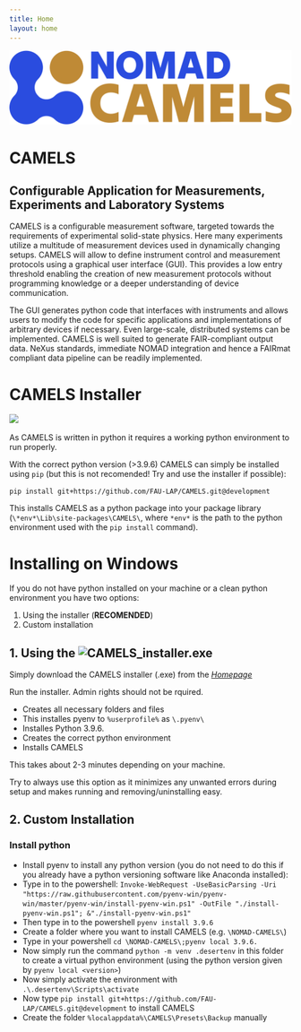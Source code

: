 ```yaml
---
title: Home
layout: home
---
```

![Logo](assets/camels-horizontal.svg)

# CAMELS
## Configurable Application for Measurements, Experiments and Laboratory Systems

CAMELS is a configurable measurement software, targeted towards the requirements of experimental solid-state physics. Here many experiments utilize a multitude of measurement devices used in dynamically changing setups. CAMELS will allow to define instrument control and measurement protocols using a graphical user interface (GUI). This provides a low entry threshold enabling the creation of new measurement protocols without programming knowledge or a deeper understanding of device communication.

The GUI generates python code that interfaces with instruments and allows users to modify the code for specific applications and implementations of arbitrary devices if necessary. Even large-scale, distributed systems can be implemented. CAMELS is well suited to generate FAIR-compliant output data. NeXus standards, immediate NOMAD integration and hence a FAIRmat compliant data pipeline can be readily implemented.

# CAMELS Installer
![](camels_logo_large.png)

As CAMELS is written in python it requires a working python environment to run properly. 

With the correct python version (>3.9.6) CAMELS can simply be installed using `pip` 
(but this is not recomended! Try and use the installer if possible):

    pip install git+https://github.com/FAU-LAP/CAMELS.git@development
This installs CAMELS as a python package into your package library (`\*env*\Lib\site-packages\CAMELS\`, where `*env*` is the path to the python environment used with the `pip install` command).

# Installing on Windows

If you do not have python installed on your machine or a clean python environment you have two options: 
1. Using the installer (**RECOMENDED**)
2. Custom installation

## 1. Using the ![CAMELS_installer.exe](2023-04-11-18-24-27.png)
Simply download the CAMELS installer (.exe) from the *[Homepage](https://fau-lap.github.io/CAMELS/)*

Run the installer. Admin rights should not be rquired.

- Creates all necessary folders and files
- This installes pyenv to `%userprofile%` as `\.pyenv\`
- Installes Python 3.9.6. 
- Creates the correct python environment 
- Installs CAMELS

This takes about 2-3 minutes depending on your machine.

Try to always use this option as it minimizes any unwanted errors during setup and makes running and removing/uninstalling easy.

## 2. Custom Installation 

### Install python

- Install pyenv to install any python version (you do not need to do this if you already have a python versioning software like Anaconda installed):
- Type in to the powershell:
  `Invoke-WebRequest -UseBasicParsing -Uri "https://raw.githubusercontent.com/pyenv-win/pyenv-win/master/pyenv-win/install-pyenv-win.ps1" -OutFile "./install-pyenv-win.ps1"; &"./install-pyenv-win.ps1"`
- Then type in to the powershell `pyenv install 3.9.6`
- Create a folder where you want to install CAMELS (e.g. `\NOMAD-CAMELS\`)
- Type in your powershell `cd \NOMAD-CAMELS\;pyenv local 3.9.6. `
- Now simply run the command `python -m venv .desertenv` in this folder to create a virtual python environment (using the python version given by `pyenv local <version>`)
- Now simply activate the environment with `.\.desertenv\Scripts\activate`
- Now type `pip install git+https://github.com/FAU-LAP/CAMELS.git@development` to install CAMELS
- Create the folder `%localappdata%\CAMELS\Presets\Backup` manually







